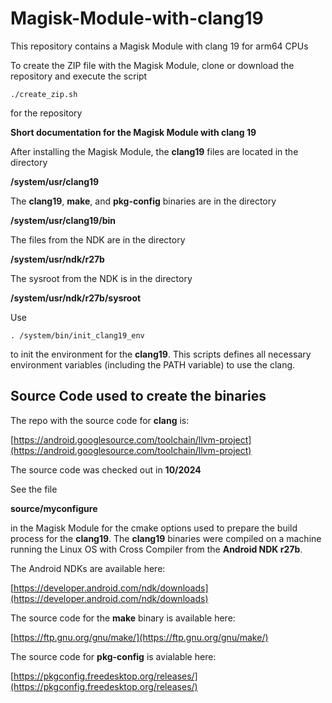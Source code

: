 # Magisk-Module-with-clang19
This repository contains a Magisk Module with clang 19 for arm64 CPUs

To create the ZIP file with the Magisk Module, clone or download the repository and execute the script
```
./create_zip.sh 
```
for the repository


**Short documentation for the Magisk Module with clang 19**

After installing the Magisk Module, the **clang19** files are located in the directory 

**/system/usr/clang19**

The **clang19**, **make**, and **pkg-config** binaries are in the directory

**/system/usr/clang19/bin**

The files from the NDK are in the directory

**/system/usr/ndk/r27b**

The sysroot from the NDK is in the directory

**/system/usr/ndk/r27b/sysroot**


Use 
```
. /system/bin/init_clang19_env
```
to init the environment for the **clang19**. This scripts defines all necessary environment variables (including the PATH variable) to use the clang.


Source Code used to create the binaries
---------------------------------------

The repo with the source code for **clang** is:

[https://android.googlesource.com/toolchain/llvm-project](https://android.googlesource.com/toolchain/llvm-project)

The source code was checked out in **10/2024**

See the file 

**source/myconfigure** 

in the Magisk Module for the cmake options used to prepare the build process for the **clang19**.
The **clang19** binaries were compiled on a machine running the Linux OS with Cross Compiler from the **Android NDK r27b**.


The Android NDKs are available here:

[https://developer.android.com/ndk/downloads](https://developer.android.com/ndk/downloads)

The source code for the **make** binary is available here:

[https://ftp.gnu.org/gnu/make/](https://ftp.gnu.org/gnu/make/)


The source code for **pkg-config** is avialable here:

[https://pkgconfig.freedesktop.org/releases/](https://pkgconfig.freedesktop.org/releases/)

